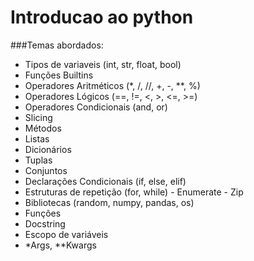 # Introducao ao python

###Temas abordados:
  - Tipos de variaveis (int, str, float, bool)
  - Funções Builtins
  - Operadores Aritméticos (*, /, //, +, -, **, %)
  - Operadores Lógicos (==, !=, <, >, <=, >=)
  - Operadores Condicionais (and, or)
  - Slicing
  - Métodos
  - Listas
  - Dicionários
  - Tuplas
  - Conjuntos
  - Declarações Condicionais (if, else, elif)
  - Estruturas de repetição (for, while)
          - Enumerate
          - Zip
  - Bibliotecas (random, numpy, pandas, os)
  - Funções
  - Docstring
  - Escopo de variáveis
  - *Args, **Kwargs
  
